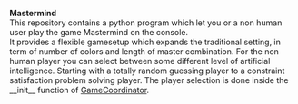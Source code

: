 <b>Mastermind</b> <br>
This repository contains a python program which let you or a non human user play the game Mastermind on the console.<br>
It provides a flexible gamesetup which expands the traditional setting, in term of number of colors and length of master combination. For the non human player you can select between some different level of artificial intelligence. Starting with a totally random guessing player to a constraint satisfaction problem solving player. The player selection is done inside the \_\_init__ function of [GameCoordinator](https://github.com/ld18/Mastermind/blob/master/GameCoordinator.py).<br><br>
